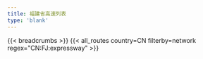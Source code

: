 ```yaml
---
title: 福建省高速列表
type: 'blank'
---
```


{{< breadcrumbs >}}
{{< all_routes country=CN filterby=network regex="CN:FJ:expressway" >}}
